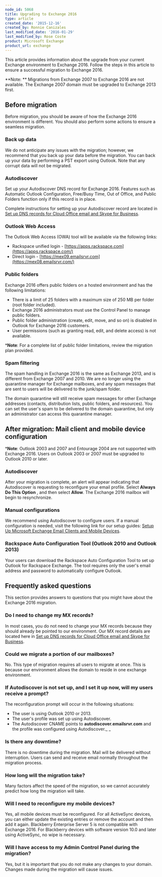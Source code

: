 ```yaml
---
node_id: 5068
title: Upgrading to Exchange 2016
type: article
created_date: '2015-12-16'
created_by: Ronnie Canizales
last_modified_date: '2016-01-29'
last_modified_by: Rose Coste
product: Microsoft Exchange
product_url: exchange
---
```


This article provides information about the upgrade from your current Exchange environment to Exchange 2016. Follow the steps in this article to ensure a successful migration to Exchange 2016.

**Note: ** Migrations from Exchange 2007 to Exchange 2016 are not available. The Exchange 2007 domain must be upgraded to Exchange 2013 first.

## Before migration

Before migration, you should be aware of how the Exchange 2016 environment is different. You should also perform some actions to ensure a seamless migration.

### Back up data

We do not anticipate any issues with the migration; however, we recommend that you back up your data before the migration. You can back up your data by performing a PST export using Outlook. Note that any corrupt data will not be migrated.

### Autodiscover

Set up your Autodiscover DNS record for Exchange 2016. Features such as Automatic Outlook Configuration, Free/Busy Time, Out of Office, and Public Folders function only if this record is in place.

Complete instructions for setting up your Autodiscover record are located in  [Set up DNS records for Cloud Office email and Skype for Business](http://www.rackspace.com/knowledge_center/article/set-up-dns-records-for-cloud-office-email-and-skype-for-business).

### **Outlook Web Access**

The Outlook Web Access (OWA) tool will be available via the following links:

- Rackspace unified login -  [https://apps.rackspace.com](https://apps.rackspace.com/)
- Direct login -  [https://mex09.emailsrvr.com](https://mex08.emailsrvr.com/)


### **Public folders**

Exchange 2016 offers public folders on a hosted environment and has the following limitations:

- There is a limit of 25 folders with a maximum size of 250 MB per folder (root folder included).
- Exchange 2016 administrators must use the Control Panel to manage public folders.
- Public folder administration (create, edit, move,  and so on) is disabled in Outlook for Exchange 2016 customers.
- User permissions (such as granting read, edit, and delete access) is not available.

***Note**: For a complete list of public folder limitations, review the migration plan provided.

### **Spam filtering**

The spam handling in Exchange 2016 is the same as Exchange 2013, and is different from Exchange 2007 and 2010. We are no longer using the quarantine manager for Exchange mailboxes, and any spam messages that are sent to users will be delivered to the junk/spam folder.

The domain quarantine will still receive spam messages for other Exchange addresses (contacts, distribution lists, public folders, and resources). You can set the user's spam to be delivered to the domain quarantine, but only an administrator can access this quarantine manager.

## After migration: Mail client and mobile device configuration

***Note**: Outlook 2003 and 2007 and Entourage 2004 are not supported with Exchange 2016. Users on Outlook 2003 or 2007 must be upgraded to Outlook 2010 or later.

### **Autodiscover**

After your migration is complete, an alert will appear indicating that Autodiscover is requesting to reconfigure your email profile. Select  **Always Do This Option** , and then select **Allow**. The Exchange 2016 mailbox will begin to resynchronize.

### **Manual configurations**

We recommend using Autodiscover to configure users. If a manual configuration is needed, visit the following link for our setup guides:  [Setup Up Microsoft Exchange Email Clients and Mobile Devices](https://admin.rackspace.com/knowledge_center/article/setting-up-microsoft-exchange-email-clients-mobile-devices).

### **Rackspace Auto Configuration Tool (Outlook 2010 and Outlook 2013)**

Your users can download the Rackspace Auto Configuration Tool to set up Outlook for Rackspace Exchange. The tool requires only the user's email address and password to automatically configure Outlook.

## Frequently asked questions

This section provides answers to questions that you might have about the Exchange 2016 migration.

### Do I need to change my MX records?

In most cases, you do not need to change your MX records because they should already be pointed to our environment. Our MX record details are located here in [Set up DNS records for Cloud Office email and Skype for Business](https://admin.rackspace.com/knowledge_center/article/set-up-dns-records-for-cloud-office-email-and-skype-for-business).

### Could we migrate a portion of our mailboxes?

No. This type of migration requires all users to migrate at once. This is because our environment allows the domain to reside in one exchange environment.

### If Autodiscover is not set up, and I set it up now, will my users receive a prompt?

The reconfiguration prompt will occur in the following situations:

  - The user is using Outlook 2010 or 2013.
  - The user's profile was set up using Autodiscover.
  - The Autodiscover CNAME points to **autodiscover.emailsrvr.com** and the profile was configured using Autodiscover._ _

### Is there any downtime?

There is no downtime during the migration. Mail will be delivered without interruption. Users can send and receive email normally throughout the migration process.

### How long will the migration take?

Many factors affect the speed of the migration, so we cannot accurately predict how long the migration will take.

### Will I need to reconfigure my mobile devices?

Yes, all mobile devices must be reconfigured. For all ActiveSync devices, you can either update the existing entries or remove the account and then add it again. Blackberry Enterprise Server 5 is not compatible with Exchange 2016. For Blackberry devices with software version 10.0 and later using ActiveSync, no wipe is necessary.

### Will I have access to my Admin Control Panel during the migration?

Yes, but it is important that you do not make any changes to your domain. Changes made during the migration will cause issues.
